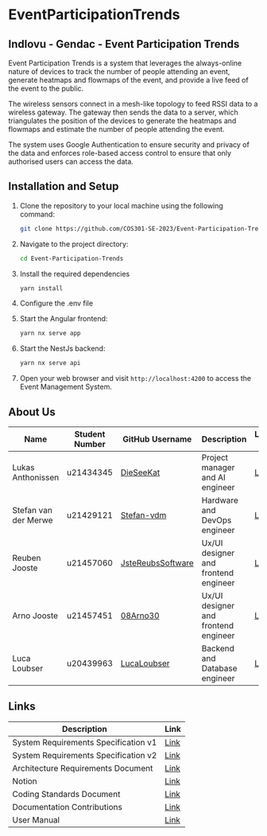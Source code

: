 # EventParticipationTrends

## Indlovu - Gendac - Event Participation Trends

Event Participation Trends is a system that leverages the always-online nature of devices to track the number of people attending an event, generate heatmaps and flowmaps of the event, and provide a live feed of the event to the public.

The wireless sensors connect in a mesh-like topology to feed RSSI data to a wireless gateway. The gateway then sends the data to a server, which triangulates the position of the devices to generate the heatmaps and flowmaps and estimate the number of people attending the event.

The system uses Google Authentication to ensure security and privacy of the data and enforces role-based access control to ensure that only authorised users can access the data.

## Installation and Setup

1. Clone the repository to your local machine using the following command:

   ```bash
   git clone https://github.com/COS301-SE-2023/Event-Participation-Trends
   ```

2. Navigate to the project directory:

   ```bash
   cd Event-Participation-Trends
   ```

3. Install the required dependencies
   ```bash
   yarn install
   ```
4. Configure the .env file

5. Start the Angular frontend:

   ```bash
   yarn nx serve app
   ```

6. Start the NestJs backend:

   ```bash
   yarn nx serve api
   ```

7. Open your web browser and visit `http://localhost:4200` to access the Event Management System.

## About Us

| Name                 | Student Number | GitHub Username                                           | Description                          | LinkedIn Profile                                                 |
| -------------------- | -------------- | --------------------------------------------------------- | ------------------------------------ | ---------------------------------------------------------------- |
| Lukas Anthonissen    | u21434345      | [DieSeeKat](https://github.com/DieSeeKat)                 | Project manager and AI engineer      | [Link](https://www.linkedin.com/in/lukas-anthonissen-854980244/) |
| Stefan van der Merwe | u21429121      | [Stefan-vdm](https://github.com/Stefan-vdm)               | Hardware and DevOps engineer         | [Link](https://www.linkedin.com/in/stefan-van-der-merwe-23a9a3244/)|
| Reuben Jooste        | u21457060      | [JsteReubsSoftware](https://github.com/JsteReubsSoftware) | Ux/UI designer and frontend engineer | [Link](https://www.linkedin.com/in/reuben-jooste-137594269)
| Arno Jooste          | u21457451      | [08Arno30](https://github.com/08Arno30)                   | Ux/UI designer and frontend engineer | [Link](https://www.linkedin.com/in/arno-jooste-421078269)
| Luca Loubser         | u20439963      | [LucaLoubser](https://github.com/LucaLoubser)             | Backend and Database engineer        | [Link](https://www.linkedin.com/in/luca-loubser-518b23192)



## Links

| Description                       | Link                                                                                                     |
| --------------------------------- | -------------------------------------------------------------------------------------------------------- |
| System Requirements Specification v1 | [Link](https://docs.google.com/document/d/1Doeb5QJNxG2spNTYSLdacT7NHsnLVPAS4rcuX1nRqrY/edit?usp=sharing) |
| System Requirements Specification v2 | [Link](https://docs.google.com/document/d/1iHdudGcnUYoy227o1OgBhCBoATmbfdSvOFCusW7_F54/edit?usp=sharing) |
| Architecture Requirements Document | [Link](https://docs.google.com/document/d/1DCmlr6tthxqHlV5Asj0hk7cu2i9cDNINY6NU2OYsUmg/edit?usp=sharing)
| Notion | [Link](https://tricky-cylinder-c7d.notion.site/Indlovu-Event-Participant-Trends-c0a953a23efe4de1969fc2a8a46cb7e5?pvs=4) |
| Coding Standards Document | [Link](https://www.notion.so/Coding-Standards-7b82311f246d445c835abcd739321909?pvs=4) |
| Documentation Contributions | [Link](https://www.notion.so/List-of-Contributions-1c60a373935440e383232a35eac06898?pvs=4) |
| User Manual | [Link](https://docs.google.com/document/d/1_cKCrhkL_yB80d10c_E82UGZVLFnSZI2S8DJMGUVsJ0/edit?usp=sharing)
